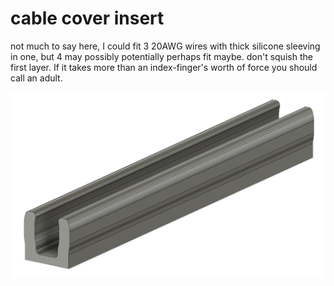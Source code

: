 # cable cover insert

not much to say here, I could fit 3 20AWG wires with thick silicone sleeving in one, but 4 may possibly potentially perhaps fit maybe.
don't squish the first layer. If it takes more than an index-finger's worth of force you should call an adult.

![F360](cable_cover_F360_screenshot.png)

